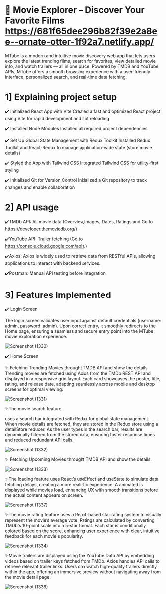 # 🚀 Movie Explorer – Discover Your Favorite Films https://681f65dee296b82f39e2a8ee--ornate-otter-1f92a7.netlify.app/

MTube is a modern and intuitive movie discovery web app that lets users explore the latest trending films, search for favorites, view detailed movie info, and watch trailers — all in one place. Powered by TMDB and YouTube APIs, MTube offers a smooth browsing experience with a user-friendly interface, personalized search, and real-time data fetching.

# 1] Explaining project setup
✔️ Initialized React App with Vite
Created a fast and optimized React project using Vite for rapid development and hot reloading

✔️ Installed Node Modules
Installed all required project dependencies

✔️ Set Up Global State Management with Redux Toolkit
Installed Redux Toolkit and React-Redux to manage application-wide state (store movie details)

✔️ Styled the App with Tailwind CSS
Integrated Tailwind CSS for utility-first styling

✔️ Initialized Git for Version Control
Initialized a Git repository to track changes and enable collaboration

# 2] API usage
✔️TMDb API: All movie data (Overview,Images, Dates, Ratings and Go to https://developer.themoviedb.org/)

✔️YouTube API: Trailer fetching (Go to https://console.cloud.google.com/apis.)

✔️Axios: Axios is widely used to retrieve data from RESTful APIs, allowing applications to interact with backend services. 

✔️Postman: Manual API testing before integration

# 3] Features Implemented
✔️ Login Screen

The login screen validates user input against default credentials (username: admin, password: admin). Upon correct entry, it smoothly redirects to the Home page, ensuring a seamless and secure entry point into the MTube movie exploration  experience.

![Screenshot (1330)](https://github.com/user-attachments/assets/4bfda42c-0292-4805-a04e-d13acab11d6f)



✔️ Home Screen 

   ✨ Fetching Trending Movies throught TMDB API and show the details
    Trending movies are fetched using Axios from the TMDb REST API and displayed in a responsive grid layout. Each card showcases the poster, title, rating, and release date, adapting seamlessly across mobile and 
    desktop screens for optimal viewing.
    
![Screenshot (1331)](https://github.com/user-attachments/assets/b97374e0-bfb9-4b1c-9a5a-5d12779e0ff3)


   ✨The movie search feature 
    
  uses a search bar integrated with Redux for global state management. When movie details are fetched, they are stored in the Redux store using a detailStore reducer. As the user types 
  in the search bar, results are dynamically filtered from the stored data, ensuring faster response times and reduced redundant API calls.

![Screenshot (1332)](https://github.com/user-attachments/assets/15e09fa1-1941-4b9e-b5fe-aad6a43c2919)



  ✨ Fetching Upcoming Movies throught TMDB API and show the details.

![Screenshot (1333)](https://github.com/user-attachments/assets/10751fc8-881c-4de4-b350-a016468e92b6)


  ✨The loading feature uses React’s useEffect and useState to simulate data fetching delays, creating a more realistic experience. A animated is displayed while movies load, enhancing UX 
   with smooth transitions before the actual content appears on screen.

   
![Screenshot (1337)](https://github.com/user-attachments/assets/84f6593e-1ca4-4c4f-97c9-026d57b9187c)


  ✨The movie rating feature uses a React-based star rating system to visually represent the movie’s average vote. Ratings are calculated by converting TMDb's 10-point scale into a 5-star format. Each star is 
    conditionally colored based on the score, enhancing user experience with clear, intuitive feedback for each movie's popularity.
    
  ![Screenshot (1334)](https://github.com/user-attachments/assets/74c952dc-872c-4893-b617-c39ef3418c62)


  ✨Movie trailers are displayed using the YouTube Data API by embedding videos based on trailer keys fetched from TMDb. Axios handles API calls to retrieve relevant trailer links. Users can watch high-quality 
    trailers directly within the app, offering an immersive preview without navigating away from the movie detail page.
    
   ![Screenshot (1336)](https://github.com/user-attachments/assets/e97f449b-d463-4f2c-89a4-5ef444ba4662)






